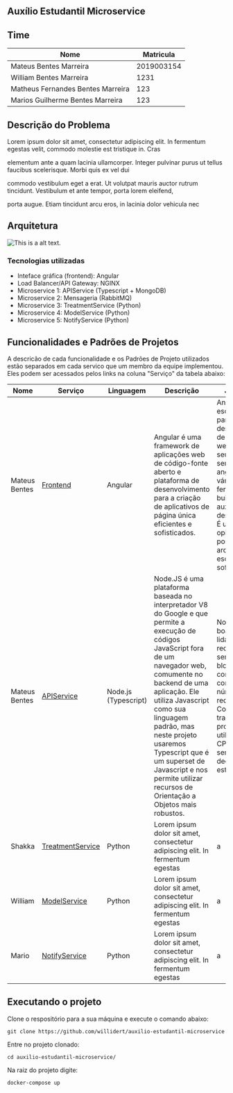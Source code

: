 ## Auxílio Estudantil Microservice

## Time 

|Nome|Matricula|
|-|-|
|Mateus Bentes Marreira| 2019003154|
|William Bentes Marreira| 1231 | 
|Matheus Fernandes Bentes Marreira| 123|
|Marios Guilherme Bentes Marreira| 123

## Descrição do Problema

Lorem ipsum dolor sit amet, consectetur adipiscing elit. In fermentum egestas velit, commodo molestie est tristique in. Cras

elementum ante a quam lacinia ullamcorper. Integer pulvinar purus ut tellus faucibus scelerisque. Morbi quis ex vel dui 

commodo vestibulum eget a erat. Ut volutpat mauris auctor rutrum tincidunt. Vestibulum et ante tempor, porta lorem eleifend, 

porta augue. Etiam tincidunt arcu eros, in lacinia dolor vehicula nec

## Arquitetura

![This is a alt text.](https://cdn.discordapp.com/attachments/640981909777940521/866457695653855232/arch2.png)

### Tecnologias utilizadas

* Inteface gráfica (frontend):  Angular 
* Load Balancer/API Gateway: NGINX 
* Microservice 1: APIService (Typescript + MongoDB) 
* Microservice 2: Mensageria (RabbitMQ) 
* Microservice 3: TreatmentService (Python) 
* Microservice 4: ModelService (Python) 
* Microservice 5: NotifyService (Python) 

## Funcionalidades e Padrões de Projetos 
A descricão de cada funcionalidade e os Padrões de Projeto utilizados estão separados em cada servico que um membro da equipe implementou. Eles podem ser acessados pelos links na coluna "Serviço" da tabela abaixo: 

|Nome|Serviço|Linguagem|Descrição|Justificativa|
|-|-|-|---------------------|-|
|Mateus Bentes|[Frontend](https://github.com/willidert/auxilio-estudantil-microservice/tree/main/web)|Angular|Angular é uma framework de aplicações web de código-fonte aberto e plataforma de desenvolvimento para a criação de aplicativos de página única eficientes e sofisticados.|Angular é uma escolha popular para desenvolvimento de aplicações web, diferente de seus semelhantes, angular tem várias ferramentas built-in que auxiliam no desenvolvimento. É um framework opinativo e possui uma arquitetura escalável e bem sofisticada.|
|Mateus Bentes|[APIService](https://github.com/willidert/auxilio-estudantil-microservice/tree/main/api)|Node.js (Typescript)|Node.JS é uma plataforma baseada no interpretador V8 do Google e que permite a execução de códigos JavaScript fora de um navegador web, comumente no backend de uma aplicação. Ele utiliza Javascript como sua linguagem padrão, mas neste projeto usaremos Typescript que é um superset de Javascript e nos permite utilizar recursos de Orientação a Objetos mais robustos.|Node.JS é uma boa opção para lidar com requisições por ser I/O não bloqueante ele consegue lidar com uma grande número de requisições. Como não vamos trabalhar com processos que utilizam muito da CPU, ele passa a ser uma opção decente para este propósito.|
|Shakka|[TreatmentService]()|Python|Lorem ipsum dolor sit amet, consectetur adipiscing elit. In fermentum egestas|a|
|William|[ModelService](https://github.com/willidert/auxilio-estudantil-microservice/tree/main/model)|Python|Lorem ipsum dolor sit amet, consectetur adipiscing elit. In fermentum egestas|a|
|Mario|[NotifyService]()|Python|Lorem ipsum dolor sit amet, consectetur adipiscing elit. In fermentum egestas|a|


## Executando o projeto 

Clone o respositório para a sua máquina e execute o comando abaixo: 

```
git clone https://github.com/willidert/auxilio-estudantil-microservice
```
Entre no projeto clonado: 
```
cd auxilio-estudantil-microservice/
```
Na raiz do projeto  digite: 
```
docker-compose up 
```
